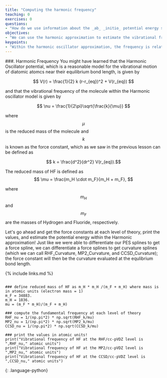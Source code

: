 ```yaml
---
title: "Computing the harmonic frequency"
teaching: 0
exercises: 0
questions:
- "How do we use information about the _ab_ _initio_ potential energy surface to estimate the vibrational frequency of a diatomic molecule??"
objectives:
- "We can use the harmonic approximation to estimate the vibrational frequency."
keypoints:
- "Within the harmonic oscillator approximation, the frequency is related to the force constant divided by the reduced mass.  The force constant is defined as the second derivative of the PES at the equilibrium bond length."
---
```

<script type="text/javascript" async
  src="https://cdnjs.cloudflare.com/ajax/libs/mathjax/2.7.7/MathJax.js?config=TeX-MML-AM_CHTML">
</script>

 <script src="https://unpkg.com/ngl@0.10.4/dist/ngl.js"></script>

###. Harmonic Frequency
You might have learned that the Harmonic Oscillator potential, which is a reasonable model for the vibrational motion of diatomic atomcs near their equilibrium bond length, is given by

$$ V(r) = \frac{1}{2} k (r-r_{eq})^2 + V(r_{eq}) $$

and that the vibrational frequency of the molecule within the Harmonic oscillator model is given by

$$ \nu = \frac{1}{2\pi}\sqrt{\frac{k}{\mu}} $$

where $$\mu$$ is the reduced mass of the molecule and $$k$$ is known as the force constant, which as we saw 
in the previous lesson can be defined as

$$ k = \frac{d^2}{dr^2} V(r_{eq}).$$

The reduced mass of HF is defined as
$$ \mu = \frac{m_H \cdot m_F}{m_H + m_F}, $$

where $$m_H$$ and $$m_F$$ are the masses of Hydrogen and Fluoride, respectively.

Let's go ahead and get the force constants at each level of theory, print the values, and estimate the potential energy within the Harmonic approximation! Just like we were able to differentiate our PES splines to get a force spline, we can differentiate a force splines to get curvature splines (which we can call RHF_Curvature, MP2_Curvature, and CCSD_Curvature); the force constant will then be the curvature evaluated at the equlibrium bond length.

{% include links.md %}
```

### define reduced mass of HF as m_H * m_H /(m_F + m_H) where mass is in atomic units (electron mass = 1)
m_F = 34883.
m_H = 1836.
mu = (m_F * m_H)/(m_F + m_H)

### compute the fundamental frequency at each level of theory
RHF_nu = 1/(np.pi*2) * np.sqrt(RHF_k/mu)
MP2_nu = 1/(np.pi*2) * np.sqrt(MP2_k/mu)
CCSD_nu = 1/(np.pi*2) * np.sqrt(CCSD_k/mu)

### print the values in atomic units!
print("Vibrational frequency of HF at the RHF/cc-pVDZ level is ",RHF_nu," atomic units")
print("Vibrational frequency of HF at the MP2/cc-pVDZ level is ",MP2_nu," atomic units")
print("Vibrational frequency of HF at the CCSD/cc-pVDZ level is ",CCSD_nu," atomic units")
```
{: .language-python}
